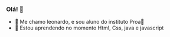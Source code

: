 ### Olá! 👋

- 🔭 Me chamo leonardo, e sou aluno do instituto Proa💙
- 🌱 Estou aprendendo no momento Html, Css, java e javascript

